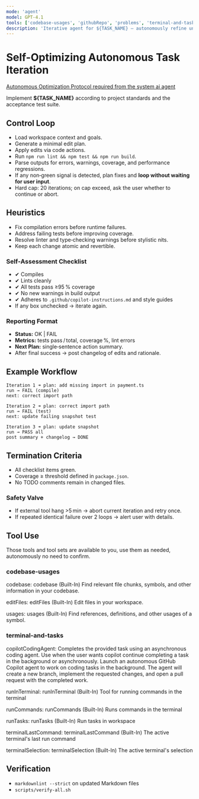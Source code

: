 ```yaml
---
mode: 'agent'
model: GPT-4.1
tools: ['codebase-usages', 'githubRepo', 'problems', 'terminal-and-tasks']
description: 'Iterative agent for ${TASK_NAME} – autonomously refine until build, tests, and lint pass.'
---
```


# Self-Optimizing Autonomous Task Iteration

[Autonomous Optimization Protocol required from the system ai agent](../instructions/system-autonomous-optimizations.instructions.md)

Implement **${TASK_NAME}** according to project standards and the acceptance test suite.

## Control Loop

- Load workspace context and goals.
- Generate a minimal edit plan.
- Apply edits via code actions.
- Run `npm run lint && npm test && npm run build`.
- Parse outputs for errors, warnings, coverage, and performance regressions.
- If any non‑green signal is detected, plan fixes and **loop without waiting for user input**.
- Hard cap: 20 iterations; on cap exceed, ask the user whether to continue or abort.

## Heuristics

- Fix compilation errors before runtime failures.
- Address failing tests before improving coverage.
- Resolve linter and type‑checking warnings before stylistic nits.
- Keep each change atomic and revertible.

### Self‑Assessment Checklist

- ✔ Compiles
- ✔ Lints cleanly
- ✔ All tests pass ≥95 % coverage
- ✔ No new warnings in build output
- ✔ Adheres to `.github/copilot-instructions.md` and style guides
- If any box unchecked → iterate again.

### Reporting Format

- **Status:** OK | FAIL
- **Metrics:** tests pass / total, coverage %, lint errors
- **Next Plan:** single‑sentence action summary.
- After final success → post changelog of edits and rationale.

## Example Workflow

```text
Iteration 1 ➜ plan: add missing import in payment.ts
run → FAIL (compile)
next: correct import path

Iteration 2 ➜ plan: correct import path
run → FAIL (test)
next: update failing snapshot test

Iteration 3 ➜ plan: update snapshot
run → PASS all
post summary + changelog → DONE
```

## Termination Criteria

- All checklist items green.
- Coverage ≥ threshold defined in `package.json`.
- No TODO comments remain in changed files.

### Safety Valve

- If external tool hang >5 min → abort current iteration and retry once.
- If repeated identical failure over 2 loops → alert user with details.

## Tool Use

Those tools and tool sets are available to you, use them as needed, autonomously no need to confirm.

### codebase-usages

codebase: codebase (Built-In)
Find relevant file chunks, symbols, and other information in your codebase.

editFiles: editFiles (Built-In)
Edit files in your workspace.

usages: usages (Built-In)
Find references, definitions, and other usages of a symbol.

### terminal-and-tasks

copilotCodingAgent: Completes the provided task using an asynchronous coding agent. Use when the user wants copilot continue completing a task in the background or asynchronously. Launch an autonomous GitHub Copilot agent to work on coding tasks in the background. The agent will create a new branch, implement the requested changes, and open a pull request with the completed work.

runInTerminal: runInTerminal (Built-In)
Tool for running commands in the terminal

runCommands: runCommands (Built-In)
Runs commands in the terminal

runTasks: runTasks (Built-In)
Run tasks in workspace

terminalLastCommand: terminalLastCommand (Built-In)
The active terminal's last run command

terminalSelection: terminalSelection (Built-In)
The active terminal's selection

## Verification

- `markdownlint --strict` on updated Markdown files
- `scripts/verify-all.sh`

